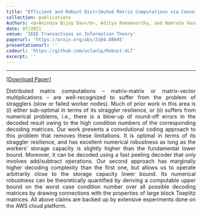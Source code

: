 ```yaml
---
title: "Efficient and Robust Distributed Matrix Computations via Convolutional Coding"
collection: publications
Authors: <b>Anindya Bijoy Das</b>, Aditya Ramamoorthy, and Namrata Vaswani.'
date: 07/2021
venue: 'IEEE Transactions on Information Theory'
paperurl: 'https://arxiv.org/abs/2104.08645'
presentationurl: ''
codeurl: 'https://github.com/uclanlp/Robust-XLT'
excerpt: ''
---
```

---
<a href='https://ieeexplore.ieee.org/abstract/document/9478901' target="_blank">[Download Paper]</a>

<p align="justify">
Distributed matrix computations – matrix-matrix or matrix-vector multiplications – are well-recognized to suffer from the problem of stragglers (slow or failed worker nodes). Much of prior work in this area is (i) either sub-optimal in terms of its straggler resilience, or (ii) suffers from numerical problems, i.e., there is a blow-up of round-off errors in the decoded result owing to the high condition numbers of the corresponding decoding matrices. Our work presents a convolutional coding approach to this problem that removes these limitations. It is optimal in terms of its straggler resilience, and has excellent numerical robustness as long as the workers’ storage capacity is slightly higher than the fundamental lower bound. Moreover, it can be decoded using a fast peeling decoder that only involves add/subtract operations. Our second approach has marginally higher decoding complexity than the first one, but allows us to operate arbitrarily close to the storage capacity lower bound. Its numerical robustness can be theoretically quantified by deriving a computable upper bound on the worst case condition number over all possible decoding matrices by drawing connections with the properties of large block Toeplitz matrices. All above claims are backed up by extensive experiments done on the AWS cloud platform.
</p>

